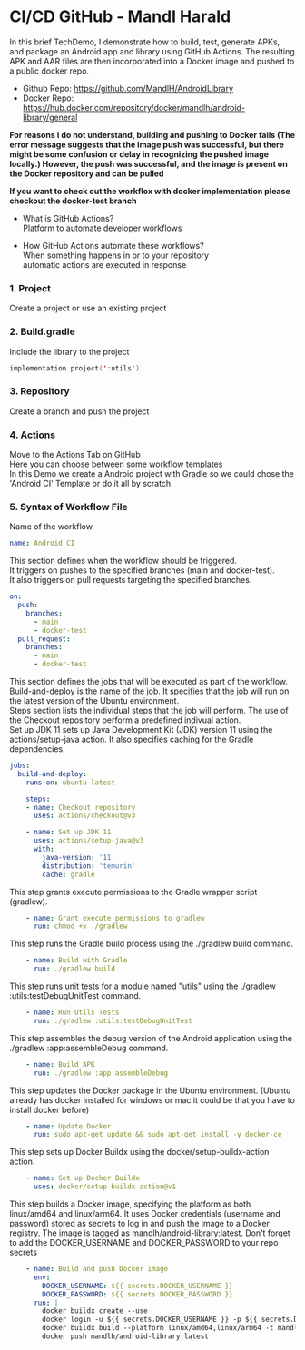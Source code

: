 # CI/CD GitHub - Mandl Harald

In this brief TechDemo, I demonstrate how to build, test, generate APKs, and package an Android app and library using GitHub Actions. The resulting APK and AAR files are then incorporated into a Docker image and pushed to a public docker repo.

- Github Repo: https://github.com/MandlH/AndroidLibrary
- Docker Repo: https://hub.docker.com/repository/docker/mandlh/android-library/general

**For reasons I do not understand, building and pushing to Docker fails (The error message suggests that the image push was successful, but there might be some confusion or delay in recognizing the pushed image locally.) However, the push was successful, and the image is present on the Docker repository and can be pulled**

**If you want to check out the workflox with docker implementation please checkout the docker-test branch**


- What is GitHub Actions?   
Platform to automate developer workflows

- How GitHub Actions automate these workflows?   
When something happens in or to your repository   
automatic actions are executed in response


### 1. Project
Create a project or use an existing project

### 2. Build.gradle
Include the library to the project
```Kotlin
implementation project(':utils')
```

### 3. Repository
Create a branch and push the project

### 4. Actions
Move to the Actions Tab on GitHub   
Here you can choose between some workflow templates   
In this Demo we create a Android project with Gradle so we could chose the 'Android CI' Template or do it all by scratch

### 5. Syntax of Workflow File   

Name of the workflow
```Yaml
name: Android CI
```

This section defines when the workflow should be triggered.   
It triggers on pushes to the specified branches (main and docker-test).   
It also triggers on pull requests targeting the specified branches.
```Yaml
on:
  push:
    branches:
      - main
      - docker-test
  pull_request:
    branches:
      - main
      - docker-test
```

This section defines the jobs that will be executed as part of the workflow.   
Build-and-deploy is the name of the job. It specifies that the job will run on the latest version of the Ubuntu environment.   
Steps section lists the individual steps that the job will perform.
The use of the Checkout repository perform a predefined indivual action.   
Set up JDK 11 sets up Java Development Kit (JDK) version 11 using the actions/setup-java action. It also specifies caching for the Gradle dependencies.
```Yaml
jobs:
  build-and-deploy:
    runs-on: ubuntu-latest

    steps:
    - name: Checkout repository
      uses: actions/checkout@v3

    - name: Set up JDK 11
      uses: actions/setup-java@v3
      with:
        java-version: '11'
        distribution: 'temurin'
        cache: gradle
```
This step grants execute permissions to the Gradle wrapper script (gradlew).
```Yaml
    - name: Grant execute permissions to gradlew
      run: chmod +x ./gradlew
```

This step runs the Gradle build process using the ./gradlew build command.
```Yaml
    - name: Build with Gradle
      run: ./gradlew build
```

This step runs unit tests for a module named "utils" using the ./gradlew :utils:testDebugUnitTest command.
```Yaml
    - name: Run Utils Tests
      run: ./gradlew :utils:testDebugUnitTest
```

This step assembles the debug version of the Android application using the ./gradlew :app:assembleDebug command.
```Yaml
    - name: Build APK
      run: ./gradlew :app:assembleDebug
```

This step updates the Docker package in the Ubuntu environment. (Ubuntu already has docker installed for windows or mac it could be that you have to install docker before)
```Yaml
    - name: Update Docker
      run: sudo apt-get update && sudo apt-get install -y docker-ce
```

This step sets up Docker Buildx using the docker/setup-buildx-action action.
```Yaml
    - name: Set up Docker Buildx
      uses: docker/setup-buildx-action@v1
```

This step builds a Docker image, specifying the platform as both linux/amd64 and linux/arm64.
It uses Docker credentials (username and password) stored as secrets to log in and push the image to a Docker registry.
The image is tagged as mandlh/android-library:latest.
Don't forget to add the DOCKER_USERNAME and DOCKER_PASSWORD to your repo secrets
```Yaml
    - name: Build and push Docker image
      env:
        DOCKER_USERNAME: ${{ secrets.DOCKER_USERNAME }}
        DOCKER_PASSWORD: ${{ secrets.DOCKER_PASSWORD }}
      run: |
        docker buildx create --use
        docker login -u ${{ secrets.DOCKER_USERNAME }} -p ${{ secrets.DOCKER_PASSWORD }}
        docker buildx build --platform linux/amd64,linux/arm64 -t mandlh/android-library:latest -f Dockerfile . --output type=registry
        docker push mandlh/android-library:latest
```
